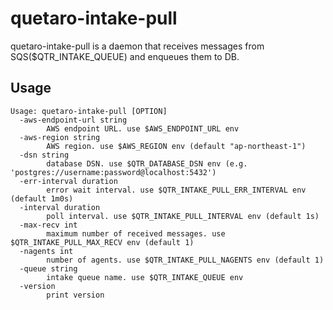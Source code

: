 # quetaro-intake-pull

quetaro-intake-pull is a daemon that receives messages from SQS($QTR_INTAKE_QUEUE) and enqueues them to DB.

## Usage

```
Usage: quetaro-intake-pull [OPTION]
  -aws-endpoint-url string
    	AWS endpoint URL. use $AWS_ENDPOINT_URL env
  -aws-region string
    	AWS region. use $AWS_REGION env (default "ap-northeast-1")
  -dsn string
    	database DSN. use $QTR_DATABASE_DSN env (e.g. 'postgres://username:password@localhost:5432')
  -err-interval duration
    	error wait interval. use $QTR_INTAKE_PULL_ERR_INTERVAL env (default 1m0s)
  -interval duration
    	poll interval. use $QTR_INTAKE_PULL_INTERVAL env (default 1s)
  -max-recv int
    	maximum number of received messages. use $QTR_INTAKE_PULL_MAX_RECV env (default 1)
  -nagents int
    	number of agents. use $QTR_INTAKE_PULL_NAGENTS env (default 1)
  -queue string
    	intake queue name. use $QTR_INTAKE_QUEUE env
  -version
    	print version
```
